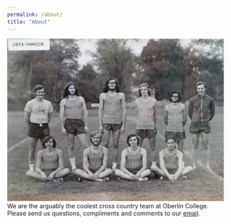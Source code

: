 ```yaml
---
permalink: /about/
title: "About"
---
```


![Team Background Image](/assets/images/background.jpg)
We are the arguably the coolest cross country team at Oberlin College. Please send us questions, compliments and comments to our [email](ocxcsummer@gmail.com). 